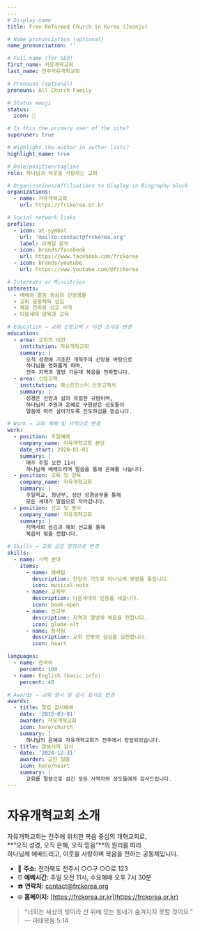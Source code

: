 ```yaml
---
---
# Display name
title: Free Reformed Church in Korea (Jeonju)

# Name pronunciation (optional)
name_pronunciation: ''

# Full name (for SEO)
first_name: 자유개혁교회
last_name: 전주자유개혁교회

# Pronouns (optional)
pronouns: All Church Family

# Status emoji
status:
  icon: 🙏

# Is this the primary user of the site?
superuser: true

# Highlight the author in author lists?
highlight_name: true

# Role/position/tagline
role: 하나님과 이웃을 사랑하는 교회

# Organizations/Affiliations to display in Biography block
organizations:
  - name: 자유개혁교회
    url: https://frckorea.or.kr

# Social network links
profiles:
  - icon: at-symbol
    url: 'mailto:contact@frckorea.org'
    label: 이메일 문의
  - icon: brands/facebook
    url: https://www.facebook.com/frckorea
  - icon: brands/youtube
    url: https://www.youtube.com/@frckorea

# Interests or Ministries
interests:
  - 예배와 말씀 중심의 신앙생활
  - 교회 공동체와 섬김
  - 복음 전파와 선교 사역
  - 다음세대 양육과 교육

# Education → 교회 신앙고백 / 비전 소개로 변경
education:
  - area: 교회의 비전
    institution: 자유개혁교회
    summary: |
      오직 성경에 기초한 개혁주의 신앙을 바탕으로  
      하나님을 영화롭게 하며,  
      전주 지역과 열방 가운데 복음을 전파합니다.
  - area: 신앙고백
    institution: 웨스트민스터 신앙고백서
    summary: |
      성경은 신앙과 삶의 유일한 규범이며,  
      하나님의 주권과 은혜로 구원받은 성도들이  
      말씀에 따라 살아가도록 인도하심을 믿습니다.

# Work → 교회 예배 및 사역으로 변경
work:
  - position: 주일예배
    company_name: 자유개혁교회 본당
    date_start: 2020-01-01
    summary: |
      매주 주일 오전 11시  
      하나님께 예배드리며 말씀을 통해 은혜를 나눕니다.
  - position: 교육 및 양육
    company_name: 자유개혁교회
    summary: |
      주일학교, 청년부, 성인 성경공부를 통해  
      모든 세대가 말씀으로 자라갑니다.
  - position: 선교 및 봉사
    company_name: 자유개혁교회
    summary: |
      지역사회 섬김과 해외 선교를 통해  
      복음의 빛을 전합니다.

# Skills → 교회 섬김 영역으로 변경
skills:
  - name: 사역 분야
    items:
      - name: 예배팀
        description: 찬양과 기도로 하나님께 영광을 돌립니다.
        icon: musical-note
      - name: 교육부
        description: 다음세대의 믿음을 세웁니다.
        icon: book-open
      - name: 선교부
        description: 지역과 열방에 복음을 전합니다.
        icon: globe-alt
      - name: 봉사팀
        description: 교회 안팎의 섬김을 실천합니다.
        icon: heart

languages:
  - name: 한국어
    percent: 100
  - name: English (basic info)
    percent: 40

# Awards → 교회 행사 및 감사 표시로 변경
awards:
  - title: 창립 감사예배
    date: '2015-03-01'
    awarder: 자유개혁교회
    icon: hero/church
    summary: |
      하나님의 은혜로 자유개혁교회가 전주에서 창립되었습니다.
  - title: 말씀사역 감사
    date: '2024-12-31'
    awarder: 교인 일동
    icon: hero/heart
    summary: |
      교회를 말씀으로 섬긴 모든 사역자와 성도들에게 감사드립니다.
---
```


# 자유개혁교회 소개

자유개혁교회는 전주에 위치한 복음 중심의 개혁교회로,  
**“오직 성경, 오직 은혜, 오직 믿음”**의 원리를 따라  
하나님께 예배드리고, 이웃을 사랑하며 복음을 전하는 공동체입니다.  

- 📍 **주소:** 전라북도 전주시 ○○구 ○○로 123  
- ⏰ **예배시간:** 주일 오전 11시, 수요예배 오후 7시 30분  
- ☎️ **연락처:** contact@frckorea.org  
- 🌐 **홈페이지:** [https://frckorea.or.kr](https://frckorea.or.kr)

> “너희는 세상의 빛이라 산 위에 있는 동네가 숨겨지지 못할 것이요.”  
> — 마태복음 5:14